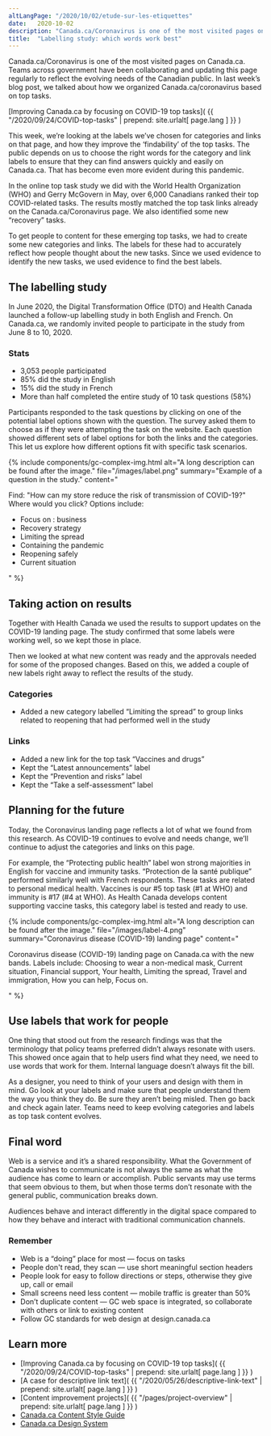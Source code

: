 ```yaml
---
altLangPage: "/2020/10/02/etude-sur-les-etiquettes"
date:   2020-10-02
description: "Canada.ca/Coronavirus is one of the most visited pages on Canada.ca. This week, we’re looking at the labels we’ve chosen for categories and links on that page, and how they improve the ‘findability’ of the top tasks."
title:  "Labelling study: which words work best"
---
```

Canada.ca/Coronavirus is one of the most visited pages on Canada.ca. Teams across government have been collaborating and updating this page regularly to reflect the evolving needs of the Canadian public. In last week’s blog post, we talked about how we organized Canada.ca/coronavirus based on top tasks.

[Improving Canada.ca by focusing on COVID-19 top tasks]( {{ "/2020/09/24/COVID-top-tasks" | prepend: site.urlalt[ page.lang ] }} )

This week, we’re looking at the labels we’ve chosen for categories and links on that page, and how they improve the ‘findability’ of the top tasks. The public depends on us to choose the right words for the category and link labels to ensure that they can find answers quickly and easily on Canada.ca. That has become even more evident during this pandemic.

In the online top task study we did with the World Health Organization (WHO) and Gerry McGovern in May, over 6,000 Canadians ranked their top COVID-related tasks. The results mostly matched the top task links already on the Canada.ca/Coronavirus page. We also identified some new “recovery” tasks.

To get people to content for these emerging top tasks, we had to create some new categories and links. The labels for these had to accurately reflect how people thought about the new tasks.  Since we used evidence to identify the new tasks, we used evidence to find the best labels.

## The labelling study

In June 2020, the Digital Transformation Office (DTO) and Health Canada launched a follow-up labelling study in both English and French. On Canada.ca, we randomly invited people to participate in the study from June 8 to 10, 2020.

### Stats
* 3,053 people participated
* 85% did the study in English
* 15% did the study in French
* More than half completed the entire study of 10 task questions (58%)

Participants responded to the task questions by clicking on one of the potential label options shown with the question. The survey asked them to choose as if they were attempting the task on the website.  Each question showed different sets of label options for both the links and the categories. This let us explore how different options fit with specific task scenarios.

{% include components/gc-complex-img.html
   alt="A long description can be found after the image."
   file="/images/label.png"
   summary="Example of a question in the study."
   content="<p>Find: &quot;How can my store reduce the risk of transmission of COVID-19?&quot; Where would you click? Options include:</p>
  <ul>
    <li>Focus on&nbsp;: business</li>
    <li>Recovery strategy</li>
    <li>Limiting the spread</li>
    <li>Containing the pandemic</li>
    <li>Reopening safely</li>
    <li>Current situation</li>
  </ul>"
%}

## Taking action on results
Together with Health Canada we used the results to support updates on the COVID-19 landing page. The study confirmed that some labels were working well, so we kept those in place.

Then we looked at what new content was ready and the approvals needed for some of the proposed changes. Based on this, we added a couple of new labels right away to reflect the results of the study.

### Categories

* Added a new category labelled  “Limiting the spread” to group links related to reopening that had performed well in the study

### Links

* Added a new link for the top task “Vaccines and drugs”
* Kept the “Latest announcements” label
* Kept the “Prevention and risks” label
* Kept the “Take a self-assessment” label

## Planning for the future

Today, the Coronavirus landing page reflects a lot of what we found from this research. As COVID-19 continues to evolve and needs change, we’ll continue to adjust the categories and links on this page.

For example, the “Protecting public health” label won strong majorities in English for vaccine and immunity tasks. “Protection de la santé publique” performed similarly well with French respondents. These tasks are related to personal medical health. Vaccines is our #5 top task (#1 at WHO) and immunity is #17 (#4 at WHO). As Health Canada develops content supporting vaccine tasks,  this category label is tested and ready to use.

{% include components/gc-complex-img.html
   alt="A long description can be found after the image."
   file="/images/label-4.png"
   summary="Coronavirus disease (COVID-19) landing page"
   content="<p>Coronavirus disease (COVID-19) landing page on Canada.ca with the new bands. Labels include: Choosing to wear a non-medical mask, Current situation, Financial support, Your health, Limiting the spread, Travel and immigration, How you can help, Focus on.</p>"
%}

## Use labels that work for people

One thing that stood out from the research findings was that the terminology that policy teams preferred didn’t always resonate with users. This showed once again that to help users find what they need, we need to use words that work for them. Internal language doesn’t always fit the bill.

As a designer, you need to think of your users and design with them in mind. Go look at your labels and make sure that people understand them the way you think they do. Be sure they aren’t being misled. Then go back and check again later. Teams need to keep evolving categories and labels as top task content evolves.

## Final word

Web is a service and it’s a shared responsibility. What the Government of Canada wishes to communicate is not always the same as what the audience has come to learn or accomplish. Public servants may use terms that seem obvious to them, but when those terms don’t resonate with the general public, communication breaks down.

Audiences behave and interact differently in the digital space compared to how they behave and interact with traditional communication channels.

### Remember

* Web is a “doing” place for most — focus on tasks
* People don't read, they scan — use short meaningful section headers
* People look for easy to follow directions or steps, otherwise they give up, call or email
* Small screens need less content — mobile traffic is greater than 50%
* Don’t duplicate content — GC web space is integrated, so collaborate with others or link to existing content
* Follow GC standards for web design at design.canada.ca

## Learn more

* [Improving Canada.ca by focusing on COVID-19 top tasks]( {{ "/2020/09/24/COVID-top-tasks" | prepend: site.urlalt[ page.lang ] }} )
* [A case for descriptive link text]( {{ "/2020/05/26/descriptive-link-text" | prepend: site.urlalt[ page.lang ] }} )
* [Content improvement projects]( {{ "/pages/project-overview" | prepend: site.urlalt[ page.lang ] }} )
* [Canada.ca Content Style Guide](https://www.canada.ca/en/treasury-board-secretariat/services/government-communications/canada-content-style-guide.html)
* [Canada.ca Design System](https://www.canada.ca/en/government/about/design-system.html)


